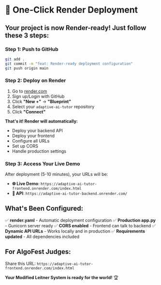 # 🚀 One-Click Render Deployment

## **Your project is now Render-ready! Just follow these 3 steps:**

### **Step 1: Push to GitHub**
```bash
git add .
git commit -m "feat: Render-ready deployment configuration"
git push origin main
```

### **Step 2: Deploy on Render**
1. Go to [render.com](https://render.com)
2. Sign up/Login with GitHub
3. Click **"New +"** → **"Blueprint"**
4. Select your `adaptive-ai-tutor` repository
5. Click **"Connect"**

**That's it! Render will automatically:**
- Deploy your backend API
- Deploy your frontend
- Configure all URLs
- Set up CORS
- Handle production settings

### **Step 3: Access Your Live Demo**
After deployment (5-10 minutes), your URLs will be:

- **🌐 Live Demo**: `https://adaptive-ai-tutor-frontend.onrender.com/index.html`
- **🔗 API**: `https://adaptive-ai-tutor-backend.onrender.com/`

## **What's Been Configured:**

✅ **render.yaml** - Automatic deployment configuration
✅ **Production app.py** - Gunicorn server ready
✅ **CORS enabled** - Frontend can talk to backend
✅ **Dynamic API URLs** - Works locally and in production
✅ **Requirements updated** - All dependencies included

## **For AlgoFest Judges:**
Share this URL: `https://adaptive-ai-tutor-frontend.onrender.com/index.html`

**Your Modified Leitner System is ready for the world!** 🏆

